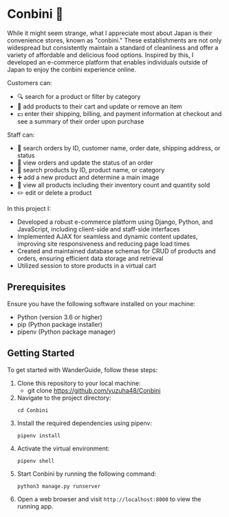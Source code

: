 # Conbini 🍙 

While it might seem strange, what I appreciate most about Japan is their convenience stores, known as "conbini." These establishments are not only widespread but consistently maintain a standard of cleanliness and offer a variety of affordable and delicious food options. Inspired by this, I developed an e-commerce platform that enables individuals outside of Japan to enjoy the conbini experience online. 

Customers can:
- 🔍 search for a product or filter by category 
- 🛒 add products to their cart and update or remove an item 
- 💵 enter their shipping, billing, and payment information at checkout and see a summary of their order upon purchase 

Staff can:
- 📝 search orders by ID, customer name, order date, shipping address, or status
- 🚚 view orders and update the status of an order
- 🍵 search products by ID, product name, or category 
- ➕ add a new product and determine a main image 
- 👀 view all products including their inventory count and quantity sold
- ✏️ edit or delete a product

In this project I:
- Developed a robust e-commerce platform using Django, Python, and JavaScript, including client-side and staff-side interfaces 
- Implemented AJAX for seamless and dynamic content updates, improving site responsiveness and reducing page load times 
- Created and maintained database schemas for CRUD of products and orders, ensuring efficient data storage and retrieval
- Utilized session to store products in a virtual cart

## Prerequisites

Ensure you have the following software installed on your machine:
- Python (version 3.6 or higher)
- pip (Python package installer)
- pipenv (Python package manager)

## Getting Started 

To get started with WanderGuide, follow these steps: 
1. Clone this repository to your local machine:
   - git clone https://github.com/yuzuha48/Conbini
2. Navigate to the project directory:
   ```
   cd Conbini
   ```
3. Install the required dependencies using pipenv:
   ```
   pipenv install
   ```
4. Activate the virtual environment:
   ```
   pipenv shell
   ```
5. Start Conbini by running the following command:
     ```
     python3 manage.py runserver
     ```
6. Open a web browser and visit `http://localhost:8000` to view the running app. 

